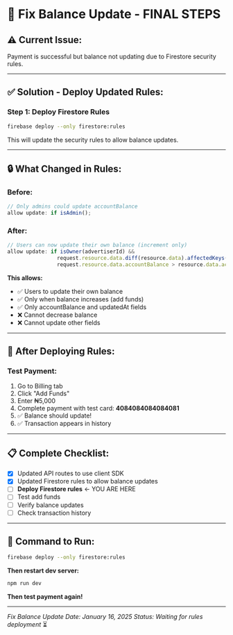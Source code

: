 # 🔧 Fix Balance Update - FINAL STEPS

## ⚠️ **Current Issue:**
Payment is successful but balance not updating due to Firestore security rules.

---

## ✅ **Solution - Deploy Updated Rules:**

### **Step 1: Deploy Firestore Rules**
```bash
firebase deploy --only firestore:rules
```

This will update the security rules to allow balance updates.

---

## 🔒 **What Changed in Rules:**

### **Before:**
```javascript
// Only admins could update accountBalance
allow update: if isAdmin();
```

### **After:**
```javascript
// Users can now update their own balance (increment only)
allow update: if isOwner(advertiserId) &&
                request.resource.data.diff(resource.data).affectedKeys().hasOnly(['accountBalance', 'updatedAt']) &&
                request.resource.data.accountBalance > resource.data.accountBalance;
```

**This allows:**
- ✅ Users to update their own balance
- ✅ Only when balance increases (add funds)
- ✅ Only accountBalance and updatedAt fields
- ❌ Cannot decrease balance
- ❌ Cannot update other fields

---

## 🚀 **After Deploying Rules:**

### **Test Payment:**
1. Go to Billing tab
2. Click "Add Funds"
3. Enter ₦5,000
4. Complete payment with test card: **4084084084084081**
5. ✅ Balance should update!
6. ✅ Transaction appears in history

---

## 📋 **Complete Checklist:**

- [x] Updated API routes to use client SDK
- [x] Updated Firestore rules to allow balance updates
- [ ] **Deploy Firestore rules** ← YOU ARE HERE
- [ ] Test add funds
- [ ] Verify balance updates
- [ ] Check transaction history

---

## 🎯 **Command to Run:**

```bash
firebase deploy --only firestore:rules
```

**Then restart dev server:**
```bash
npm run dev
```

**Then test payment again!**

---

*Fix Balance Update*
*Date: January 16, 2025*
*Status: Waiting for rules deployment* ⏳
